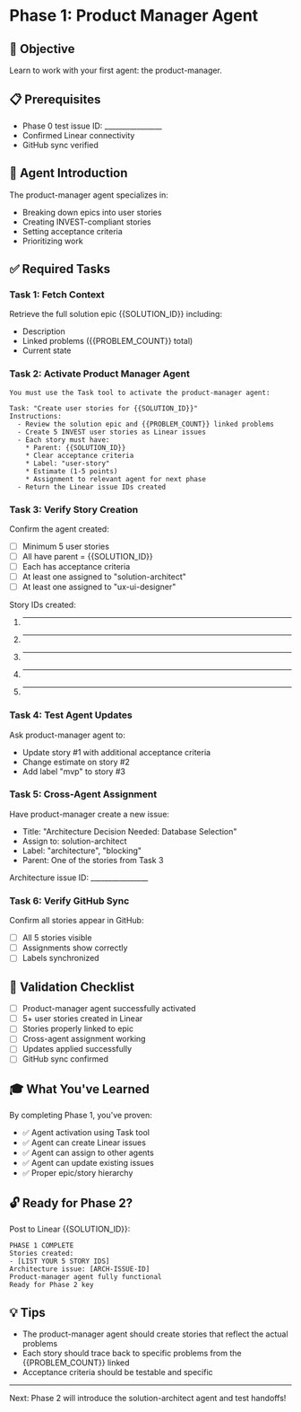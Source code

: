 # Phase 1: Product Manager Agent

## 🎯 Objective

Learn to work with your first agent: the product-manager.

## 📋 Prerequisites

- Phase 0 test issue ID: ________________
- Confirmed Linear connectivity
- GitHub sync verified

## 🤖 Agent Introduction

The product-manager agent specializes in:
- Breaking down epics into user stories
- Creating INVEST-compliant stories
- Setting acceptance criteria
- Prioritizing work

## ✅ Required Tasks

### Task 1: Fetch Context
Retrieve the full solution epic {{SOLUTION_ID}} including:
- Description
- Linked problems ({{PROBLEM_COUNT}} total)
- Current state

### Task 2: Activate Product Manager Agent

```
You must use the Task tool to activate the product-manager agent:

Task: "Create user stories for {{SOLUTION_ID}}"
Instructions: 
  - Review the solution epic and {{PROBLEM_COUNT}} linked problems
  - Create 5 INVEST user stories as Linear issues
  - Each story must have:
    * Parent: {{SOLUTION_ID}}
    * Clear acceptance criteria
    * Label: "user-story"
    * Estimate (1-5 points)
    * Assignment to relevant agent for next phase
  - Return the Linear issue IDs created
```

### Task 3: Verify Story Creation
Confirm the agent created:
- [ ] Minimum 5 user stories
- [ ] All have parent = {{SOLUTION_ID}}
- [ ] Each has acceptance criteria
- [ ] At least one assigned to "solution-architect"
- [ ] At least one assigned to "ux-ui-designer"

Story IDs created:
1. ________________
2. ________________
3. ________________
4. ________________
5. ________________

### Task 4: Test Agent Updates
Ask product-manager agent to:
- Update story #1 with additional acceptance criteria
- Change estimate on story #2
- Add label "mvp" to story #3

### Task 5: Cross-Agent Assignment
Have product-manager create a new issue:
- Title: "Architecture Decision Needed: Database Selection"
- Assign to: solution-architect
- Label: "architecture", "blocking"
- Parent: One of the stories from Task 3

Architecture issue ID: ________________

### Task 6: Verify GitHub Sync
Confirm all stories appear in GitHub:
- [ ] All 5 stories visible
- [ ] Assignments show correctly
- [ ] Labels synchronized

## 📝 Validation Checklist

- [ ] Product-manager agent successfully activated
- [ ] 5+ user stories created in Linear
- [ ] Stories properly linked to epic
- [ ] Cross-agent assignment working
- [ ] Updates applied successfully
- [ ] GitHub sync confirmed

## 🎓 What You've Learned

By completing Phase 1, you've proven:
- ✅ Agent activation using Task tool
- ✅ Agent can create Linear issues
- ✅ Agent can assign to other agents
- ✅ Agent can update existing issues
- ✅ Proper epic/story hierarchy

## 🔓 Ready for Phase 2?

Post to Linear {{SOLUTION_ID}}:
```
PHASE 1 COMPLETE
Stories created:
- [LIST YOUR 5 STORY IDS]
Architecture issue: [ARCH-ISSUE-ID]
Product-manager agent fully functional
Ready for Phase 2 key
```

## 💡 Tips

- The product-manager agent should create stories that reflect the actual problems
- Each story should trace back to specific problems from the {{PROBLEM_COUNT}} linked
- Acceptance criteria should be testable and specific

---

Next: Phase 2 will introduce the solution-architect agent and test handoffs!